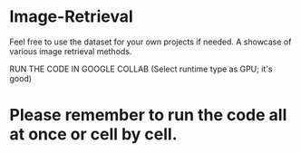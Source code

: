 # Image-Retrieval
Feel free to use the dataset for your own projects if needed. 
A showcase of various image retrieval methods.

RUN THE CODE IN GOOGLE COLLAB (Select runtime type as GPU; it's good)
# Please remember to run the code all at once or cell by cell.

